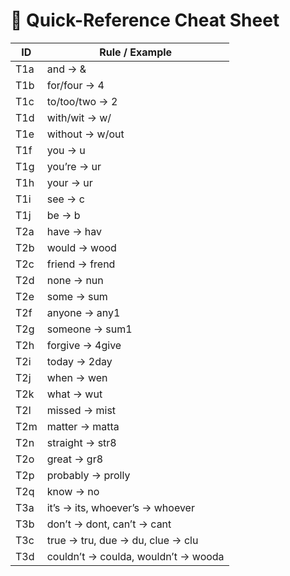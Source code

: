 # 📑 Quick-Reference Cheat Sheet

| ID   | Rule / Example                  |
|------|---------------------------------|
| T1a  | and → &                         |
| T1b  | for/four → 4                    |
| T1c  | to/too/two → 2                  |
| T1d  | with/wit → w/                   |
| T1e  | without → w/out                 |
| T1f  | you → u                         |
| T1g  | you’re → ur                     |
| T1h  | your → ur                       |
| T1i  | see → c                         |
| T1j  | be → b                          |
| T2a  | have → hav                      |
| T2b  | would → wood                    |
| T2c  | friend → frend                  |
| T2d  | none → nun                      |
| T2e  | some → sum                      |
| T2f  | anyone → any1                   |
| T2g  | someone → sum1                  |
| T2h  | forgive → 4give                 |
| T2i  | today → 2day                    |
| T2j  | when → wen                      |
| T2k  | what → wut                      |
| T2l  | missed → mist                   |
| T2m  | matter → matta                  |
| T2n  | straight → str8                 |
| T2o  | great → gr8                     |
| T2p  | probably → prolly               |
| T2q  | know → no                       |
| T3a  | it’s → its, whoever’s → whoever |
| T3b  | don’t → dont, can’t → cant      |
| T3c  | true → tru, due → du, clue → clu|
| T3d  | couldn’t → coulda, wouldn’t → wooda |